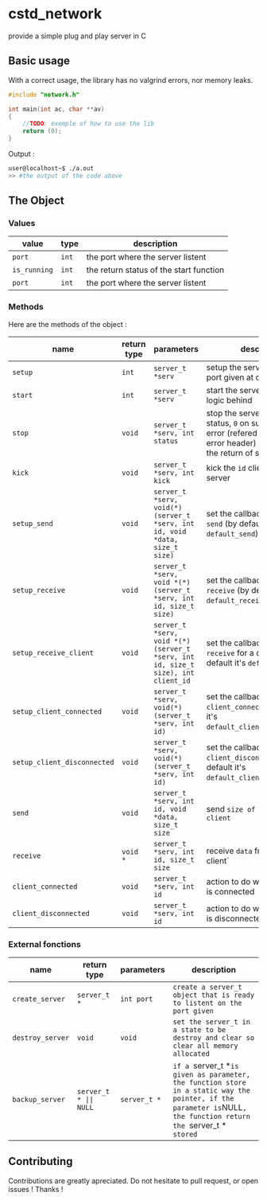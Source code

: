 # cstd_network
provide a simple plug and play server in C

## Basic usage

With a correct usage, the library has no valgrind errors, nor memory leaks.

```c
#include "network.h"

int main(int ac, char **av)
{
    //TODO: exemple of how to use the lib
    return (0);
}
```

Output :
```bash
user@localhost~$ ./a.out
>> #the output of the code above
```

## The Object

### Values

| value | type | description |
|-------|------|-------------|
| `port` | `int` | the port where the server listent |
| `is_running` | `int` | the return status of the start function |
| `port` | `int` | the port where the server listent |

### Methods
Here are the methods of the object :

|name | return type | parameters | description |
|-----|-------------|------------|-------------|
| `setup` | `int` | `server_t *serv` | setup the server to listent on port given at constructor |
| `start` | `int` | `server_t *serv` | start the server and all the logic behind |
| `stop` | `void` | `server_t *serv, int status` | stop the server with given status, `0` on success, other on error (refered to network error header) accessible at the return of start methods |
| `kick` | `void` | `server_t *serv, int kick` | kick the `id` client from the server |
| `setup_send` | `void` | `server_t *serv, void(*)(server_t *serv, int id, void *data, size_t size)` | set the callback function for `send` (by default it's `default_send`)|
| `setup_receive` | `void` | `server_t *serv, void *(*)(server_t *serv, int id, size_t size)` | set the callback function for `receive` (by default it's `default_receive`)|
| `setup_receive_client` | `void` | `server_t *serv, void *(*)(server_t *serv, int id, size_t size), int client_id` | set the callback function for `receive` for a define client (by default it's `default_receive`) |
| `setup_client_connected` | `void` | `server_t *serv, void(*)(server_t *serv, int id)` | set the callback function for `client_connected` (by default it's `default_client_connected`)|
| `setup_client_disconnected` | `void` | `server_t *serv, void(*)(server_t *serv, int id)` | set the callback function for `client_disconnected` (by default it's `default_client_disconnected`)|
| `send` | `void` | `server_t *serv, int id, void *data, size_t size` | send `size of `data` to the `id` client`|
| `receive` | `void *` | `server_t *serv, int id, size_t size` | receive `data` from the `id` client`|
| `client_connected` | `void` | `server_t *serv, int id` | action to do when a client `id` is connected |
| `client_disconnected` | `void` | `server_t *serv, int id` | action to do when a client `id` is disconnected |

### External fonctions

| name | return type | parameters | description |
|------|-------------|------------|-------------|
| `create_server` | `server_t *` | `int port` | `create a server_t object that is ready to listent on the port given` |
| `destroy_server` | `void` | `void` | `set the server_t in a state to be destroy and clear so clear all memory allocated`| 
| `backup_server` | `server_t * \|\| NULL` | `server_t *` | `if a `server_t *` is given as parameter, the function store in a static way the pointer, if the parameter is `NULL`, the function return the `server_t *` stored`|

## Contributing
Contributions are greatly apreciated. Do not hesitate to pull request, or open issues !
Thanks !
